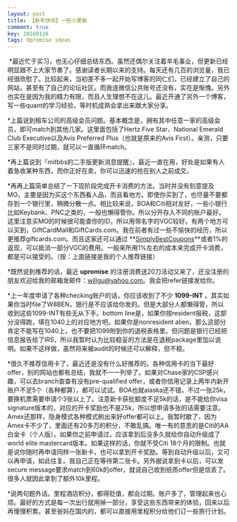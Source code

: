 ```yaml
---
layout: post
title: 【新年快讯】一些小更新
comment: true
key: 20160126
tags: Upromise ideas
---
```


 *最近忙于实习，也无心仔细总结东西。虽然还偶尔关注着羊毛事业，但更新已经明显跟不上大家节奏了。感谢读者长期以来的支持。每天还有几百的浏览量，我已经很欣慰了。比较起来，当初差不多一起开始写博客的同仁们，已经建立了自己的网站，甚至有了自己的论坛社区。而我连微信公共账号还没有，实在是惭愧。另外也实在是因为我的精力有限，而且人生理想不在这儿。最近开通了另外一个博客，写一些quant的学习经验，等时机成熟会拿出来跟大家分享。
 

*上篇说到租车公司的高级会员问题。基本概念是，拥有其中任意一家的高级会员，即可match到其他几家。这里面包括了Hertz Five Star、National Emerald Club Executive以及Avis Preferred Plus（也就是原来的Avis First）。亲测，只要三家不是同时过期，就可以一直循环match。
 

*再上篇说到『mitbbs的二手版更新消息提醒』，最近一直在用，好处是如果有人着急收某种东西，而你正好在卖，你可以迅速的抢在别人之前成交。
 

*再再上篇简单总结了一下现阶段完成开卡消费的方法。当时并没有刻意提及MO，主要是因为买这个东西看人品，而且看地方。即使你买到了，也尽量不要都存到一个银行里，稍微分散一点。相比较来说，BOA和Citi相对友好，一些小银行比如Keybank、PNC之类的，一般也懒得管你。所以分开存入不同的账户最好。这里注意买MO的时候很可能查你的ID，所以用带名字的VGC较好。有两个地方可以买到，GiftCardMall和GiftCards.com。我在前者有过一些不愉快的经历，所以更推荐giftcards.com。而且这家还可以通过
**[SimplyBestCoupons](https://www.simplybestcoupons.com/?refid=49191)**或者1%的返现，可以抵消一部分VGC的费用。一般来所用1%左右的成本来完成开卡消费，都是可以接受的。（按：上面链接是我的个人推荐链接）
 

*既然说到推荐的话，最近
**upromise**
的注册消费送20刀活动又来了，还没注册的朋友欢迎给我的邮箱发邮件：willgu@yahoo.com。我会把refer链接发给你。
 

*上一年度申请了各种checking账户的话，你应该收到了不少
**1099-INT**
。其实如果你当时file了W8BEN，银行是不应该给你发的。但是大部分人都懒得管，所以收到这些1099-INT有些无从下手。bottom line是，如果你按resident报税，这部分没得跑，填在1040上的对应地方吧。如果你是nonresident alien，那么这部分肯定不能写在1040上，也不要把1099附到你的退税表格里。但问题是银行已经把信息报告给了IRS，所以我暂时认为比较稳妥的方法是在退税package里加以说明。如果不这样做，虽然将来被audit的时候还可以解释，但不稳。
 

*很久不推荐信用卡了，最近还是没有什么好推荐的。各种信用卡的当下最好offer，别的网站也都有总结，我就不一一列举了。如果对Chase家的CSP感兴趣，可以去branch查查有没有pre-qualified offer，或者你信用记录上两年内新开账户不足5个（各种都算），都可以试试。BOA也就alaska还不错，不过一张25k，要换机票需要申请个3张以上了。注意新卡获批额度不足5k的话，是不能给你visa signature版本的，对应的开卡奖励也不是25k，所以想申请多张的话需要注意。Amex还那样，隐身模式各种模式刷出来好offer都可以上。我暂时歇了，因为Amex卡不少了，里面还有20多万的积分，不敢乱搞。唯一有的意思的是Citi的AA白金卡（个人版）。如果你之前申请过，应该拿到后没多久就给你自动升级成了world elite mastercard版本。如果这样的话，你就不受Citi 18个月的限制。也就是说你随时再申请同样一张新卡，也可以拿到开卡奖励。等到自动升级以后，又可以再申请，如此往复。我自己正在等待第二张卡。另外据说拿到卡以后，可以发secure message要求match到60k的offer，就说自己收到纸质offer但是信丢了。很多人就因此拿到了额外10k里程。
 

*说两句题外话。里程酒店积分，都得贬值，都会过期。账户多了，管理起来也心烦。最好的方式是每一次出行就用掉一部分，享受这些东西带来的体验，回来以后再慢慢积累。甚至爸妈在国内的，都可以直接用里程积分给他们订一些旅行计划。
